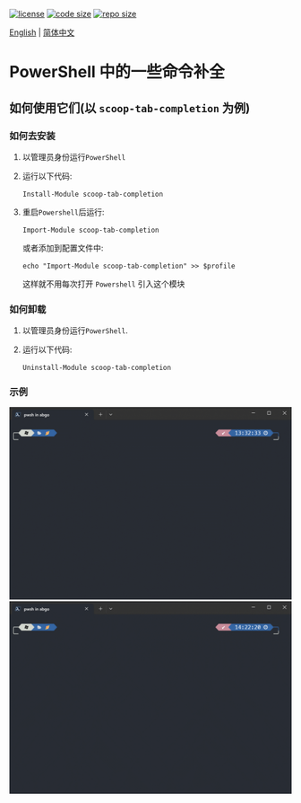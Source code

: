 [![license](https://img.shields.io/github/license/abgox/PS-completions)](https://github.com/ivaquero/scoopet/blob/master/LICENSE)
[![code size](https://img.shields.io/github/languages/code-size/abgox/PS-completions.svg)](https://img.shields.io/github/languages/code-size/abgox/PS-completions.svg)
[![repo size](https://img.shields.io/github/repo-size/abgox/PS-completions.svg)](https://img.shields.io/github/repo-size/abgox/PS-completions.svg)

<p align="left">
<a href="README.md">English</a> |
<a href="README-CN.md">简体中文</a>
</p>

# PowerShell 中的一些命令补全

## 如何使用它们(以 `scoop-tab-completion` 为例)

### 如何去安装

1. 以管理员身份运行`PowerShell`

2. 运行以下代码:

    ```pwsh
    Install-Module scoop-tab-completion
    ```

3. 重启`Powershell`后运行:

    ```pwsh
    Import-Module scoop-tab-completion
    ```

    或者添加到配置文件中:

    ```pwsh
    echo "Import-Module scoop-tab-completion" >> $profile
    ```
    这样就不用每次打开 `Powershell` 引入这个模块


### 如何卸载

1. 以管理员身份运行`PowerShell`.
2. 运行以下代码:

    ```pwsh
    Uninstall-Module scoop-tab-completion
    ```

### 示例

![scoop demo](./scoop-tab-completion-demo.gif)
![scoop demo2](./scoop-tab-completion-demo2.gif)
